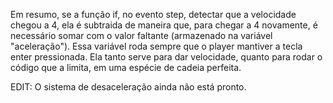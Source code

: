 Em resumo, se a função if, no evento step, detectar que a velocidade chegou a 4, ela é subtraida de maneira que, para chegar a 4 novamente, é necessário somar com o valor
faltante (armazenado na variável "aceleração"). Essa variável roda sempre que o player mantiver a tecla enter pressionada. Ela tanto serve para dar velocidade,
quanto para rodar o código que a limita, em uma espécie de cadeia perfeita.

EDIT: O sistema de desaceleração ainda não está pronto.
